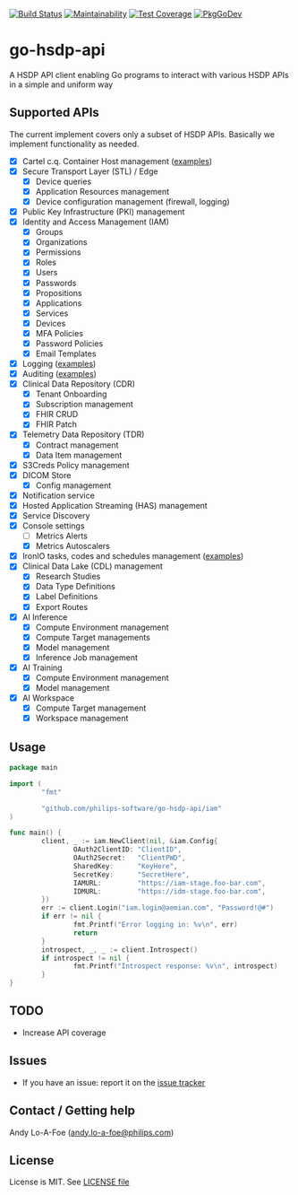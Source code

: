 [![Build Status](https://travis-ci.com/philips-software/go-hsdp-api.svg?branch=master)](https://travis-ci.com/philips-software/go-hsdp-api)
[![Maintainability](https://api.codeclimate.com/v1/badges/125caa4282d4d82b84cd/maintainability)](https://codeclimate.com/github/philips-software/go-hsdp-api/maintainability)
[![Test Coverage](https://api.codeclimate.com/v1/badges/125caa4282d4d82b84cd/test_coverage)](https://codeclimate.com/github/philips-software/go-hsdp-api/test_coverage)
[![PkgGoDev](https://pkg.go.dev/badge/github.com/philips-software/go-hsdp-api)](https://pkg.go.dev/github.com/philips-software/go-hsdp-api)

# go-hsdp-api

A HSDP API client enabling Go programs to interact with various HSDP APIs in a simple and uniform way

## Supported APIs

The current implement covers only a subset of HSDP APIs. Basically we implement functionality as needed.

- [x] Cartel c.q. Container Host management ([examples](cartel/README.md))
- [x] Secure Transport Layer (STL) / Edge 
  - [x] Device queries
  - [x] Application Resources management
  - [x] Device configuration management (firewall, logging)
- [x] Public Key Infrastructure (PKI) management
- [x] Identity and Access Management (IAM)
  - [x] Groups
  - [x] Organizations
  - [x] Permissions
  - [x] Roles
  - [x] Users
  - [x] Passwords
  - [x] Propositions
  - [x] Applications
  - [x] Services
  - [x] Devices
  - [x] MFA Policies
  - [x] Password Policies
  - [x] Email Templates
- [x] Logging ([examples](logging/README.md))
- [x] Auditing ([examples](audit/README.md))
- [x] Clinical Data Repository (CDR)
  - [x] Tenant Onboarding
  - [x] Subscription management
  - [x] FHIR CRUD
  - [x] FHIR Patch
- [x] Telemetry Data Repository (TDR)
  - [x] Contract management
  - [x] Data Item management
- [x] S3Creds Policy management
- [x] DICOM Store
  - [x] Config management
- [x] Notification service
- [x] Hosted Application Streaming (HAS) management
- [x] Service Discovery
- [x] Console settings
  - [ ] Metrics Alerts
  - [x] Metrics Autoscalers
- [x] IronIO tasks, codes and schedules management ([examples](iron/README.md))
- [x] Clinical Data Lake (CDL) management
  - [x] Research Studies
  - [x] Data Type Definitions
  - [x] Label Definitions
  - [x] Export Routes
- [x] AI Inference
  - [x] Compute Environment management
  - [x] Compute Target managements
  - [x] Model management
  - [x] Inference Job management
- [x] AI Training
  - [x] Compute Environment management
  - [x] Model management
- [x] AI Workspace
  - [x] Compute Target management
  - [x] Workspace management

## Usage

```go
package main

import (
        "fmt"

        "github.com/philips-software/go-hsdp-api/iam"
)

func main() {
        client, _ := iam.NewClient(nil, &iam.Config{
                OAuth2ClientID: "ClientID",
                OAuth2Secret:   "ClientPWD",
                SharedKey:      "KeyHere",
                SecretKey:      "SecretHere",
                IAMURL:         "https://iam-stage.foo-bar.com",
                IDMURL:         "https://idm-stage.foo-bar.com",
        })
        err := client.Login("iam.login@aemian.com", "Password!@#")
        if err != nil {
                fmt.Printf("Error logging in: %v\n", err)
                return
        }
        introspect, _, _ := client.Introspect()
        if introspect != nil {
                fmt.Printf("Introspect response: %v\n", introspect)
        }
}
```

## TODO

- Increase API coverage

## Issues

- If you have an issue: report it on the [issue tracker](https://github.com/philips-software/go-hsdp-api/issues)

## Contact / Getting help

Andy Lo-A-Foe (<andy.lo-a-foe@philips.com>)

## License

License is MIT. See [LICENSE file](LICENSE.md)
